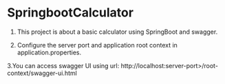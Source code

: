 # SpringbootCalculator
1. This project is about a basic calculator using SpringBoot and swagger.

2. Configure the server port and application root context in application.properties.

3.You can access swagger UI using url: http://localhost:server-port>/root-context/swagger-ui.html


